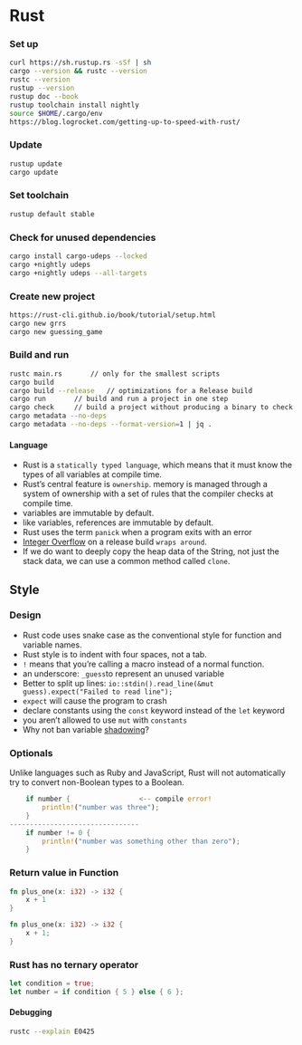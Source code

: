 # Rust

### Set up

```bash
curl https://sh.rustup.rs -sSf | sh
cargo --version && rustc --version
rustc --version
rustup --version
rustup doc --book
rustup toolchain install nightly
source $HOME/.cargo/env
https://blog.logrocket.com/getting-up-to-speed-with-rust/
```

### Update

```bash
rustup update
cargo update
```

### Set toolchain

```bash
rustup default stable
```

### Check for unused dependencies

```bash
cargo install cargo-udeps --locked
cargo +nightly udeps
cargo +nightly udeps --all-targets
```

### Create new project

```bash
https://rust-cli.github.io/book/tutorial/setup.html
cargo new grrs
cargo new guessing_game
```

### Build and run

```bash
rustc main.rs		// only for the smallest scripts
cargo build
cargo build --release	// optimizations for a Release build
cargo run		// build and run a project in one step
cargo check		// build a project without producing a binary to check for errors
cargo metadata --no-deps
cargo metadata --no-deps --format-version=1 | jq .
```

#### Language

- Rust is a `statically typed language`, which means that it must know the types of all variables at compile time.
- Rust’s central feature is `ownership`.  memory is managed through a system of ownership with a set of rules that the compiler checks at compile time.
- variables are immutable by default.
- like variables, references are immutable by default.
- Rust uses the term `panick` when a program exits with an error
- [Integer Overflow](https://doc.rust-lang.org/book/ch03-02-data-types.html) on a release build `wraps around`.
- If we do want to deeply copy the heap data of the String, not just the stack data, we can use a common method called `clone`.

## Style

### Design

- Rust code uses snake case as the conventional style for function and variable names.
- Rust style is to indent with four spaces, not a tab.
- `!` means that you’re calling a macro instead of a normal function.
- an underscore: `_guess`to represent an unused variable
- Better to split up lines: `io::stdin().read_line(&mut guess).expect("Failed to read line");`
- `expect` will cause the program to crash
- declare constants using the `const` keyword instead of the `let` keyword
- you aren’t allowed to use `mut` with `constants`
- Why not ban variable [shadowing](https://stackoverflow.com/questions/59860476/what-is-the-rationale-behind-allowing-variable-shadowing-in-rust#:~:text=It%20does%2C%20but%20Rust%20allows,a%20different%20variable%20creates%20bugs)?

### Optionals

Unlike languages such as Ruby and JavaScript, Rust will not automatically try to convert non-Boolean types to a Boolean.

```rust
    if number {                 <-- compile error!
        println!("number was three");
    }
--------------------------------
    if number != 0 {
        println!("number was something other than zero");
    }
```

### Return value in Function

```rust
fn plus_one(x: i32) -> i32 {
    x + 1
}

fn plus_one(x: i32) -> i32 {
    x + 1;
}
```

### Rust has no ternary operator

```rust
let condition = true;
let number = if condition { 5 } else { 6 };
```

#### Debugging

```bash
rustc --explain E0425
```
